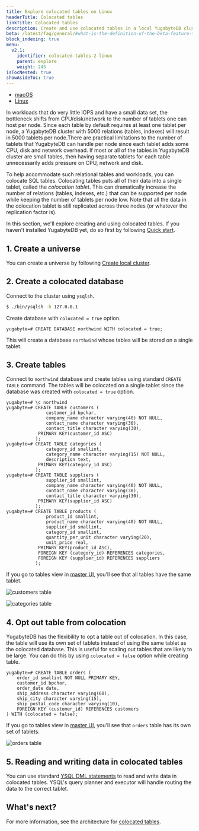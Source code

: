 ```yaml
---
title: Explore colocated tables on Linux
headerTitle: Colocated tables
linkTitle: Colocated tables
description: Create and use colocated tables in a local YugabyteDB cluster on Linux.
beta: /latest/faq/general/#what-is-the-definition-of-the-beta-feature-tag
block_indexing: true
menu:
  v2.1:
    identifier: colocated-tables-2-linux
    parent: explore
    weight: 245
isTocNested: true
showAsideToc: true
---
```


<ul class="nav nav-tabs-alt nav-tabs-yb">

  <li >
    <a href="/latest/explore/colocated-tables/macos" class="nav-link">
      <i class="fab fa-apple" aria-hidden="true"></i>
      macOS
    </a>
  </li>

  <li >
    <a href="/latest/explore/colocated-tables/linux" class="nav-link active">
      <i class="fab fa-linux" aria-hidden="true"></i>
      Linux
    </a>
  </li>

</ul>

In workloads that do very little IOPS and have a small data set, the bottleneck shifts from
CPU/disk/network to the number of tablets one can host per node. Since each table by default requires at least one tablet per node, a YugabyteDB cluster with 5000 relations (tables, indexes) will result in 5000 tablets per node.There are practical limitations to the number of tablets that YugabyteDB can handle per node since each tablet adds some CPU, disk and network overhead. If most or all of the tables in YugabyteDB cluster are small tables, then having separate tablets for each table unnecessarily adds pressure on CPU, network and disk.

To help accommodate such relational tables and workloads, you can colocate SQL tables.
Colocating tables puts all of their data into a single tablet, called the _colocation tablet_.
This can dramatically increase the number of relations (tables, indexes, etc.) that can
be supported per node while keeping the number of tablets per node low. Note that all the data in the colocation tablet is still replicated across three nodes (or whatever the replication factor is).

In this section, we'll explore creating and using colocated tables. If you haven't installed YugabyteDB yet, do so first by following [Quick start](../../../quick-start/install/).

## 1. Create a universe

You can create a universe by following [Create local cluster](../../../quick-start/create-local-cluster/).

## 2. Create a colocated database

Connect to the cluster using `ysqlsh`.

```sh
$ ./bin/ysqlsh -h 127.0.0.1
```

Create database with `colocated = true` option.

```postgresql
yugabyte=# CREATE DATABASE northwind WITH colocated = true;
```

This will create a database `northwind` whose tables will be stored on a single tablet.

## 3. Create tables

Connect to `northwind` database and create tables using standard `CREATE TABLE` command.
The tables will be colocated on a single tablet since the database was created with `colocated = true` option.

```postgresql
yugabyte=# \c northwind
yugabyte=# CREATE TABLE customers (
               customer_id bpchar,
               company_name character varying(40) NOT NULL,
               contact_name character varying(30),
               contact_title character varying(30),
            PRIMARY KEY(customer_id ASC)
           );
yugabyte=# CREATE TABLE categories (
               category_id smallint,
               category_name character varying(15) NOT NULL,
               description text,
            PRIMARY KEY(category_id ASC)
           );
yugabyte=# CREATE TABLE suppliers (
               supplier_id smallint,
               company_name character varying(40) NOT NULL,
               contact_name character varying(30),
               contact_title character varying(30),
            PRIMARY KEY(supplier_id ASC)
           );
yugabyte=# CREATE TABLE products (
               product_id smallint,
               product_name character varying(40) NOT NULL,
               supplier_id smallint,
               category_id smallint,
               quantity_per_unit character varying(20),
               unit_price real,
            PRIMARY KEY(product_id ASC),
           	FOREIGN KEY (category_id) REFERENCES categories,
           	FOREIGN KEY (supplier_id) REFERENCES suppliers
           );
```

If you go to tables view in [master UI](http://localhost:7000/tables), you'll see that all tables have the same tablet.

![customers table](/images/ce/colocated-tables-customers.png)

![categories table](/images/ce/colocated-tables-categories.png)

## 4. Opt out table from colocation

YugabyteDB has the flexibility to opt a table out of colocation. In this case, the table will use its own set of tablets instead of using the same tablet as the colocated database. This is useful for scaling out tables that are likely to be large. You can do this by using `colocated = false` option while creating table.

```postgresql
yugabyte=# CREATE TABLE orders (
    order_id smallint NOT NULL PRIMARY KEY,
    customer_id bpchar,
    order_date date,
    ship_address character varying(60),
    ship_city character varying(15),
    ship_postal_code character varying(10),
    FOREIGN KEY (customer_id) REFERENCES customers
) WITH (colocated = false);
```

If you go to tables view in [master UI](http://localhost:7000/tables), you'll see that `orders` table has its own set of tablets.

![orders table](/images/ce/colocated-tables-opt-out.png)

## 5. Reading and writing data in colocated tables

You can use standard [YSQL DML statements](../../../api/ysql) to read and write data in colocated tables. YSQL's query planner and executor
will handle routing the data to the correct tablet.

## What's next?

For more information, see the architecture for [colocated tables](https://github.com/yugabyte/yugabyte-db/blob/master/architecture/design/ysql-colocated-tables.md).
